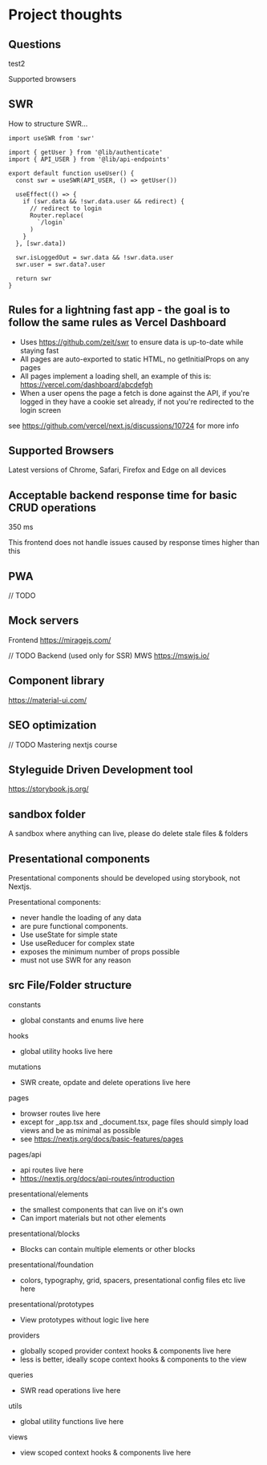 # Project thoughts

## Questions

test2

Supported browsers

## SWR
How to structure SWR...
```
import useSWR from 'swr'

import { getUser } from '@lib/authenticate'
import { API_USER } from '@lib/api-endpoints'

export default function useUser() {
  const swr = useSWR(API_USER, () => getUser())

  useEffect(() => {
    if (swr.data && !swr.data.user && redirect) {
      // redirect to login
      Router.replace(
        `/login`
      )
    }
  }, [swr.data])

  swr.isLoggedOut = swr.data && !swr.data.user
  swr.user = swr.data?.user

  return swr
}
```

## Rules for a lightning fast app - the goal is to follow the same rules as Vercel Dashboard
* Uses https://github.com/zeit/swr to ensure data is up-to-date while staying fast
* All pages are auto-exported to static HTML, no getInitialProps on any pages
* All pages implement a loading shell, an example of this is: https://vercel.com/dashboard/abcdefgh
* When a user opens the page a fetch is done against the API, if you're logged in they have a cookie set already, if not you're redirected to the login screen

see https://github.com/vercel/next.js/discussions/10724 for more info

## Supported Browsers

Latest versions of Chrome, Safari, Firefox and Edge on all devices

## Acceptable backend response time for basic CRUD operations

350 ms

This frontend does not handle issues caused by response times higher than this

## PWA

// TODO

## Mock servers

Frontend
https://miragejs.com/

// TODO 
Backend (used only for SSR)
MWS
https://mswjs.io/

## Component library

https://material-ui.com/

## SEO optimization
// TODO
Mastering nextjs course

## Styleguide Driven Development tool

https://storybook.js.org/

## sandbox folder
A sandbox where anything can live, please do delete stale files & folders

## Presentational components

Presentational components should be developed using storybook, not Nextjs. 

Presentational components:
  - never handle the loading of any data
  - are pure functional components.
  - Use useState for simple state
  - Use useReducer for complex state
  - exposes the minimum number of props possible
  - must not use SWR for any reason

## src File/Folder structure
constants
 - global constants and enums live here

hooks
 - global utility hooks live here

mutations
 - SWR create, opdate and delete operations live here

pages
 - browser routes live here
 - except for _app.tsx and _document.tsx, page files should simply load views and be as minimal as possible
 - see https://nextjs.org/docs/basic-features/pages

pages/api
 - api routes live here
 - https://nextjs.org/docs/api-routes/introduction 

presentational/elements
 - the smallest components that can live on it's own
 - Can import materials but not other elements

presentational/blocks
 - Blocks can contain multiple elements or other blocks

presentational/foundation
 - colors, typography, grid, spacers, presentational config files etc live here

presentational/prototypes
 - View prototypes without logic live here

providers
 - globally scoped provider context hooks & components live here
 - less is better, ideally scope context hooks & components to the view

queries
 - SWR read operations live here

utils
 - global utility functions live here

views
 - view scoped context hooks & components live here
